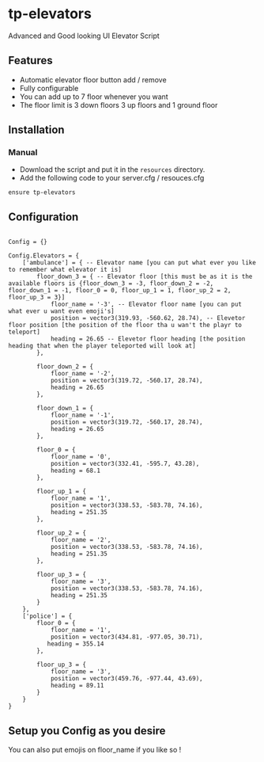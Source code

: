 # tp-elevators
Advanced and Good looking UI Elevator Script

## Features
- Automatic elevator floor button add / remove
- Fully configurable
- You can add up to 7 floor whenever you want
- The floor limit is 3 down floors 3 up floors and 1 ground floor

## Installation
### Manual
- Download the script and put it in the `resources` directory.
- Add the following code to your server.cfg / resouces.cfg
```
ensure tp-elevators
```

## Configuration
```

Config = {}

Config.Elevators = {
    ['ambulance'] = { -- Elevator name [you can put what ever you like to remember what elevator it is]
        floor_down_3 = { -- Elevator floor [this must be as it is the available floors is {floor_down_3 = -3, floor_down_2 = -2, floor_down_1 = -1, floor_0 = 0, floor_up_1 = 1, floor_up_2 = 2, floor_up_3 = 3}]
            floor_name = '-3', -- Elevator floor name [you can put what ever u want even emoji's]
            position = vector3(319.93, -560.62, 28.74), -- Elevetor floor position [the position of the floor tha u wan't the playr to teleport]
            heading = 26.65 -- Elevetor floor heading [the position heading that when the player teleported will look at]
        },

        floor_down_2 = {
            floor_name = '-2',
            position = vector3(319.72, -560.17, 28.74),
            heading = 26.65
        },

        floor_down_1 = {
            floor_name = '-1',
            position = vector3(319.72, -560.17, 28.74),
            heading = 26.65
        },

        floor_0 = {
            floor_name = '0',
            position = vector3(332.41, -595.7, 43.28),
            heading = 68.1
        },

        floor_up_1 = {
            floor_name = '1',
            position = vector3(338.53, -583.78, 74.16),
            heading = 251.35
        },

        floor_up_2 = {
            floor_name = '2',
            position = vector3(338.53, -583.78, 74.16),
            heading = 251.35
        },

        floor_up_3 = {
            floor_name = '3',
            position = vector3(338.53, -583.78, 74.16),
            heading = 251.35
        }
    },
    ['police'] = {
        floor_0 = {
            floor_name = '1',
            position = vector3(434.81, -977.05, 30.71),
           heading = 355.14
        },

        floor_up_3 = {
            floor_name = '3',
            position = vector3(459.76, -977.44, 43.69),
            heading = 89.11
        }
    }
}
```
## Setup you Config as you desire
You can also put emojis on floor_name if you like so !
